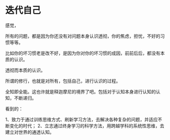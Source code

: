 # 迭代自己


感觉，

所有的问题，都是因为你还没有对问题本身认识透彻，你的焦虑，担忧，不好的习惯等等。

比如你的坏习惯老是改不好，是因为你对你的坏习惯的成因，前前后后，都没有本质的认识。

透彻而本质的认识。

所谓的修行，也就是对所有，包括自己，进行认识的过程。

全知即全能。这也许就是释迦摩尼的境界了吧。包括对于认知本身进行认知的认知，不断递归。





看到的：

1、致力于通过训练思维方式、刷新学习方法，去解决各种复杂的问题，并适应不断变化的时代；
2、立志通过终身学习的科学方法，用跨越学科的系统性思维，去建立对世界的通透认知。
